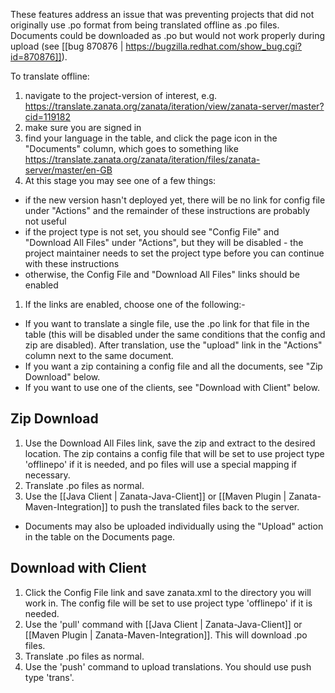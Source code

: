 These features address an issue that was preventing projects that did not originally use .po format from being translated offline as .po files. Documents could be downloaded as .po but would not work properly during upload (see [[bug 870876 | https://bugzilla.redhat.com/show_bug.cgi?id=870876]]).

To translate offline:
 1. navigate to the project-version of interest, e.g. https://translate.zanata.org/zanata/iteration/view/zanata-server/master?cid=119182
 1. make sure you are signed in
 1. find your language in the table, and click the page icon in the "Documents" column, which goes to something like https://translate.zanata.org/zanata/iteration/files/zanata-server/master/en-GB
 1. At this stage you may see one of a few things:
   - if the new version hasn't deployed yet, there will be no link for config file under "Actions" and the remainder of these instructions are probably not useful
   - if the project type is not set, you should see "Config File" and "Download All Files" under "Actions", but they will be disabled - the project maintainer needs to set the project type before you can continue with these instructions
   - otherwise, the Config File and "Download All Files" links should be enabled
 1. If the links are enabled, choose one of the following:-
   - If you want to translate a single file, use the .po link for that file in the table (this will be disabled under the same conditions that the config and zip are disabled). After translation, use the "upload" link in the "Actions" column next to the same document.
   - If you want a zip containing a config file and all the documents, see "Zip Download" below.
   - If you want to use one of the clients, see "Download with Client" below.

## Zip Download
 1. Use the Download All Files link, save the zip and extract to the desired location. The zip contains a config file that will be set to use project type 'offlinepo' if it is needed, and po files will use a special mapping if necessary.
 1. Translate .po files as normal.
 1. Use the [[Java Client | Zanata-Java-Client]] or [[Maven Plugin | Zanata-Maven-Integration]] to push the translated files back to the server.
   - Documents may also be uploaded individually using the "Upload" action in the table on the Documents page.


## Download with Client
 1. Click the Config File link and save zanata.xml to the directory you will work in. The config file will be set to use project type 'offlinepo' if it is needed.
 1. Use the 'pull' command with [[Java Client | Zanata-Java-Client]] or [[Maven Plugin | Zanata-Maven-Integration]]. This will download .po files.
 1. Translate .po files as normal.
 1. Use the 'push' command to upload translations. You should use push type 'trans'.